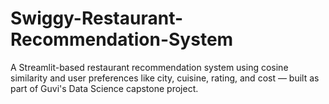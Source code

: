 # Swiggy-Restaurant-Recommendation-System
A Streamlit-based restaurant recommendation system using cosine similarity and user preferences like city, cuisine, rating, and cost — built as part of Guvi's Data Science capstone project.
